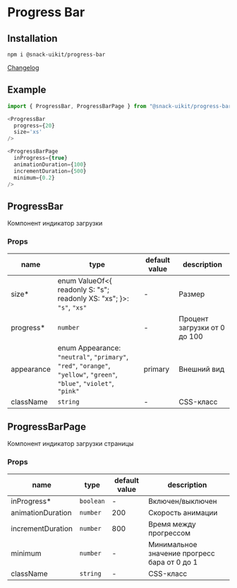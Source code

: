 # Progress Bar

## Installation

`npm i @snack-uikit/progress-bar`

[Changelog](./CHANGELOG.md)

## Example

```typescript jsx
import { ProgressBar, ProgressBarPage } from "@snack-uikit/progress-bar";

<ProgressBar
  progress={20}
  size='xs'
/>

<ProgressBarPage
  inProgress={true}
  animationDuration={100}
  incrementDuration={500}
  minimum={0.2}
/>
```

[//]: DOCUMENTATION_SECTION_START
[//]: THIS_SECTION_IS_AUTOGENERATED_PLEASE_DONT_EDIT_IT
## ProgressBar
Компонент индикатор загрузки
### Props
| name | type | default value | description |
|------|------|---------------|-------------|
| size* | enum ValueOf<{ readonly S: "s"; readonly XS: "xs"; }>: `"s"`, `"xs"` | - | Размер |
| progress* | `number` | - | Процент загрузки от 0 до 100 |
| appearance | enum Appearance: `"neutral"`, `"primary"`, `"red"`, `"orange"`, `"yellow"`, `"green"`, `"blue"`, `"violet"`, `"pink"` | primary | Внешний вид |
| className | `string` | - | CSS-класс |
## ProgressBarPage
Компонент индикатор загрузки страницы
### Props
| name | type | default value | description |
|------|------|---------------|-------------|
| inProgress* | `boolean` | - | Включен/выключен |
| animationDuration | `number` | 200 | Скорость анимации |
| incrementDuration | `number` | 800 | Время между прогрессом |
| minimum | `number` | - | Минимальное значение прогресс бара от 0 до 1 |
| className | `string` | - | CSS-класс |


[//]: DOCUMENTATION_SECTION_END
